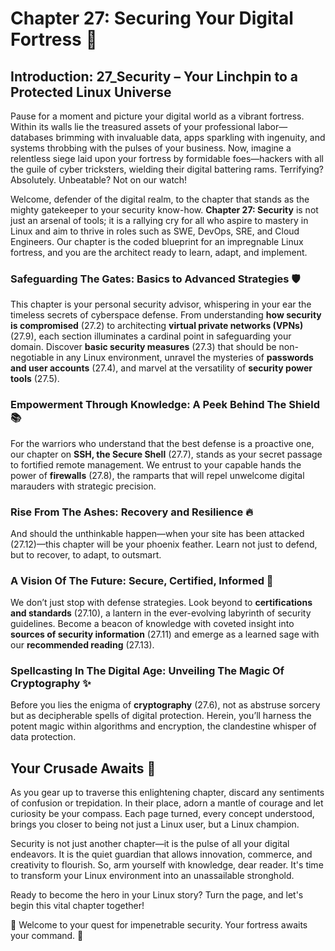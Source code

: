 # Chapter 27: Securing Your Digital Fortress 🏰

## Introduction: 27_Security – Your Linchpin to a Protected Linux Universe

Pause for a moment and picture your digital world as a vibrant fortress. Within its walls lie the treasured assets of your professional labor—databases brimming with invaluable data, apps sparkling with ingenuity, and systems throbbing with the pulses of your business. Now, imagine a relentless siege laid upon your fortress by formidable foes—hackers with all the guile of cyber tricksters, wielding their digital battering rams. Terrifying? Absolutely. Unbeatable? Not on our watch!

Welcome, defender of the digital realm, to the chapter that stands as the mighty gatekeeper to your security know-how. **Chapter 27: Security** is not just an arsenal of tools; it is a rallying cry for all who aspire to mastery in Linux and aim to thrive in roles such as SWE, DevOps, SRE, and Cloud Engineers. Our chapter is the coded blueprint for an impregnable Linux fortress, and you are the architect ready to learn, adapt, and implement.

### Safeguarding The Gates: Basics to Advanced Strategies 🛡️

This chapter is your personal security advisor, whispering in your ear the timeless secrets of cyberspace defense. From understanding **how security is compromised** (27.2) to architecting **virtual private networks (VPNs)** (27.9), each section illuminates a cardinal point in safeguarding your domain. Discover **basic security measures** (27.3) that should be non-negotiable in any Linux environment, unravel the mysteries of **passwords and user accounts** (27.4), and marvel at the versatility of **security power tools** (27.5).

### Empowerment Through Knowledge: A Peek Behind The Shield 📚

For the warriors who understand that the best defense is a proactive one, our chapter on **SSH, the Secure Shell** (27.7), stands as your secret passage to fortified remote management. We entrust to your capable hands the power of **firewalls** (27.8), the ramparts that will repel unwelcome digital marauders with strategic precision.

### Rise From The Ashes: Recovery and Resilience 🔥

And should the unthinkable happen—when your site has been attacked (27.12)—this chapter will be your phoenix feather. Learn not just to defend, but to recover, to adapt, to outsmart. 

### A Vision Of The Future: Secure, Certified, Informed 🌟

We don’t just stop with defense strategies. Look beyond to **certifications and standards** (27.10), a lantern in the ever-evolving labyrinth of security guidelines. Become a beacon of knowledge with coveted insight into **sources of security information** (27.11) and emerge as a learned sage with our **recommended reading** (27.13).

### Spellcasting In The Digital Age: Unveiling The Magic Of Cryptography ✨

Before you lies the enigma of **cryptography** (27.6), not as abstruse sorcery but as decipherable spells of digital protection. Herein, you’ll harness the potent magic within algorithms and encryption, the clandestine whisper of data protection.

## Your Crusade Awaits 🚀

As you gear up to traverse this enlightening chapter, discard any sentiments of confusion or trepidation. In their place, adorn a mantle of courage and let curiosity be your compass. Each page turned, every concept understood, brings you closer to being not just a Linux user, but a Linux champion.

Security is not just another chapter—it is the pulse of all your digital endeavors. It is the quiet guardian that allows innovation, commerce, and creativity to flourish. So, arm yourself with knowledge, dear reader. It's time to transform your Linux environment into an unassailable stronghold.
  
Ready to become the hero in your Linux story? Turn the page, and let's begin this vital chapter together!

🐧 Welcome to your quest for impenetrable security. Your fortress awaits your command. 🏰
